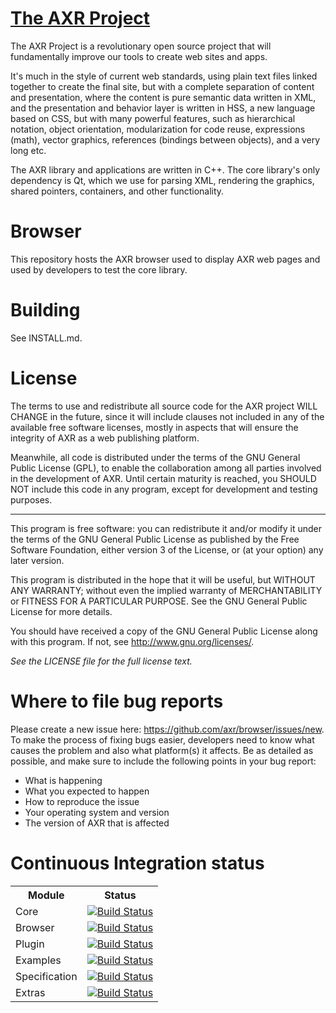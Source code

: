 [The AXR Project](http://axrproject.org/)
===============
The AXR Project is a revolutionary open source project that will fundamentally
improve our tools to create web sites and apps.

It's much in the style of current web standards, using plain text files linked
together to create the final site, but with a complete separation of content and
presentation, where the content is pure semantic data written in XML, and the
presentation and behavior layer is written in HSS, a new language based on CSS,
but with many powerful features, such as hierarchical notation, object
orientation, modularization for code reuse, expressions (math), vector graphics,
references (bindings between objects), and a very long etc.

The AXR library and applications are written in C++. The core library's only
dependency is Qt, which we use for parsing XML, rendering the graphics, shared
pointers, containers, and other functionality.

Browser
=======
This repository hosts the AXR browser used to display AXR web pages and used by
developers to test the core library.

Building
========
See INSTALL.md.

License
=======
The terms to use and redistribute all source code for the AXR project WILL
CHANGE in the future, since it will include clauses not included in any of the
available free software licenses, mostly in aspects that will ensure the
integrity of AXR as a web publishing platform.

Meanwhile, all code is distributed under the terms of the GNU General Public
License (GPL), to enable the collaboration among all parties involved in the
development of AXR. Until certain maturity is reached, you SHOULD NOT include
this code in any program, except for development and testing purposes.

---

This program is free software: you can redistribute it and/or modify
it under the terms of the GNU General Public License as published by
the Free Software Foundation, either version 3 of the License, or
(at your option) any later version.

This program is distributed in the hope that it will be useful,
but WITHOUT ANY WARRANTY; without even the implied warranty of
MERCHANTABILITY or FITNESS FOR A PARTICULAR PURPOSE. See the
GNU General Public License for more details.

You should have received a copy of the GNU General Public License
along with this program. If not, see <http://www.gnu.org/licenses/>.

*See the LICENSE file for the full license text.*

Where to file bug reports
=========================
Please create a new issue here: https://github.com/axr/browser/issues/new. To
make the process of fixing bugs easier, developers need to know what causes the
problem and also what platform(s) it affects. Be as detailed as possible, and
make sure to include the following points in your bug report:

 - What is happening
 - What you expected to happen
 - How to reproduce the issue
 - Your operating system and version
 - The version of AXR that is affected

Continuous Integration status
=============================
<table>
    <tr>
        <th>Module</th>
        <th>Status</th>
    </tr>
    <tr>
        <td>Core</td>
        <td><a href="http://travis-ci.org/axr/core"><img src="https://secure.travis-ci.org/axr/core.png" alt="Build Status" /></a></td>
    </tr>
    <tr>
        <td>Browser</td>
        <td><a href="http://travis-ci.org/axr/browser"><img src="https://secure.travis-ci.org/axr/browser.png" alt="Build Status" /></a></td>
    </tr>
    <tr>
        <td>Plugin</td>
        <td><a href="http://travis-ci.org/axr/plugin"><img src="https://secure.travis-ci.org/axr/plugin.png" alt="Build Status" /></a></td>
    </tr>
    <tr>
        <td>Examples</td>
        <td><a href="http://travis-ci.org/axr/examples"><img src="https://secure.travis-ci.org/axr/examples.png" alt="Build Status" /></a></td>
    </tr>
    <tr>
        <td>Specification</td>
        <td><a href="http://travis-ci.org/axr/specification"><img src="https://secure.travis-ci.org/axr/specification.png" alt="Build Status" /></a></td>
    </tr>
    <tr>
        <td>Extras</td>
        <td><a href="http://travis-ci.org/axr/extras"><img src="https://secure.travis-ci.org/axr/extras.png" alt="Build Status" /></a></td>
    </tr>
</table>
